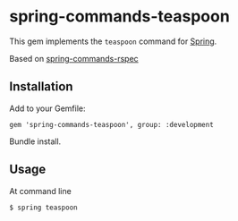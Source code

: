 # spring-commands-teaspoon

This gem implements the `teaspoon` command for
[Spring](https://github.com/rails/spring).

Based on [spring-commands-rspec](https://github.com/jonleighton/spring-commands-rspec)

## Installation

Add to your Gemfile:

```
gem 'spring-commands-teaspoon', group: :development
```

Bundle install.

## Usage

At command line

```
$ spring teaspoon
```

